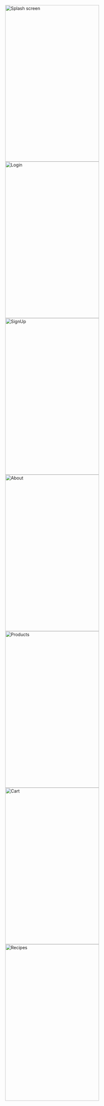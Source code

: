 <p float='left'>
    <img src="https://i.ibb.co/jh5Y9mh/IMG-0199.jpg" alt="Splash screen"  width="300" height="500">
    <img src="https://i.ibb.co/ynVKvNy/IMG-0196.jpg" alt="Login" width="300" height="500">
    <img src="https://i.ibb.co/vwZWVK1/IMG-0197.jpg" alt="SignUp" width="300" height="500">
    <img src="https://i.ibb.co/g46M4t4/IMG-0198.jpg" alt="About" width="300" height="500">
    <img src="https://i.ibb.co/dMgdT2t/IMG-0193.jpg" alt="Products" width="300" height="500">
    <img src="https://i.ibb.co/dJM6kQb/IMG-0201.jpg" alt="Cart" width="300" height="500">
    <img src="https://i.ibb.co/xGhLjKP/IMG-0200.jpg" alt="Recipes" width="300" height="500">
</p>
